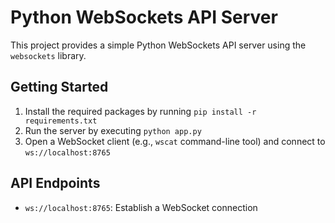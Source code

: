 Python WebSockets API Server
=============================

This project provides a simple Python WebSockets API server using the `websockets` library.

Getting Started
---------------

1. Install the required packages by running `pip install -r requirements.txt`
2. Run the server by executing `python app.py`
3. Open a WebSocket client (e.g., `wscat` command-line tool) and connect to `ws://localhost:8765`

API Endpoints
------------

* `ws://localhost:8765`: Establish a WebSocket connection

